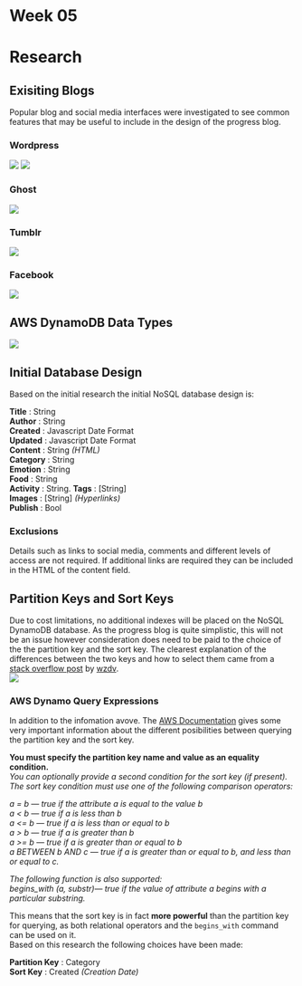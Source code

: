 # Week 05
# Research
  
## Exisiting Blogs
Popular blog and social media interfaces were investigated to see common features that may be useful to include in the design of the progress blog. 
### Wordpress
![](https://github.com/neil-oliver/data-structures/blob/master/week05/images/wordpress-admin-dashboard.png)
![](https://github.com/neil-oliver/data-structures/blob/master/week05/images/wordpress-admin-blogpost.jpg)
### Ghost
![](https://github.com/neil-oliver/data-structures/blob/master/week05/images/ghost-admin.png)
### Tumblr
![](https://github.com/neil-oliver/data-structures/blob/master/week05/images/Tumblr-add-text-post.png)
### Facebook
![](https://github.com/neil-oliver/data-structures/blob/master/week05/images/Facebook-post.png)
## AWS DynamoDB Data Types
![](https://github.com/neil-oliver/data-structures/blob/master/week05/images/DynamoDB-Datatypes.png)
## Initial Database Design
Based on the initial research the initial NoSQL database design is:
  
**Title** : String  
**Author** : String  
**Created** : Javascript Date Format  
**Updated** : Javascript Date Format  
**Content** : String *(HTML)*  
**Category** : String  
**Emotion** : String  
**Food** : String  
**Activity** : String. 
**Tags** : [String]  
**Images** : [String] *(Hyperlinks)*  
**Publish** : Bool  
  
### Exclusions
Details such as links to social media, comments and different levels of access are not required. If additional links are required they can be included in the HTML of the content field. 

## Partition Keys and Sort Keys
Due to cost limitations, no additional indexes will be placed on the NoSQL DynamoDB database. As the progress blog is quite simplistic, this will not be an issue however consideration does need to be paid to the choice of the the partition key and the sort key. The clearest explanation of the differences between the two keys and how to select them came from a [stack overflow post](https://stackoverflow.com/questions/56166332/what-is-the-difference-between-partition-key-and-sort-key-in-amazon-dynamodb) by [wzdv](https://stackoverflow.com/users/2947592/wvdz).  
![](https://github.com/neil-oliver/data-structures/blob/master/week05/images/partition%26sort_keys.png)

### AWS Dynamo Query Expressions
In addition to the infomation avove. The [AWS Documentation](https://docs.aws.amazon.com/amazondynamodb/latest/developerguide/Query.html#FilteringResults) gives some very important information about the different posibilities between querying the partition key and the sort key. 
  
**You must specify the partition key name and value as an equality condition.**  
*You can optionally provide a second condition for the sort key (if present). The sort key condition must use one of the following comparison operators:*  
  
*a = b — true if the attribute a is equal to the value b*  
*a < b — true if a is less than b*  
*a <= b — true if a is less than or equal to b*  
*a > b — true if a is greater than b*  
*a >= b — true if a is greater than or equal to b*  
*a BETWEEN b AND c — true if a is greater than or equal to b, and less than or equal to c.*  
  
*The following function is also supported:*  
*begins_with (a, substr)— true if the value of attribute a begins with a particular substring.*  
  
This means that the sort key is in fact **more powerful** than the partition key for querying, as both relational operators and the ```begins_with``` command can be used on it.  
Based on this research the following choices have been made:  
  
**Partition Key** : Category  
**Sort Key** : Created *(Creation Date)*  
